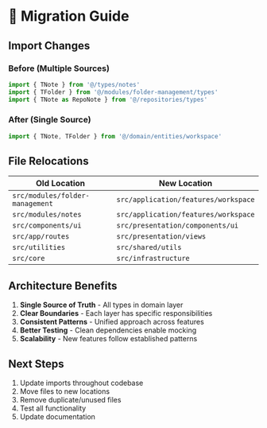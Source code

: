# 🔄 Migration Guide

## Import Changes

### Before (Multiple Sources)
```typescript
import { TNote } from '@/types/notes'
import { TFolder } from '@/modules/folder-management/types'  
import { TNote as RepoNote } from '@/repositories/types'
```

### After (Single Source)
```typescript
import { TNote, TFolder } from '@/domain/entities/workspace'
```

## File Relocations

| Old Location | New Location |
|-------------|-------------|
| `src/modules/folder-management` | `src/application/features/workspace` |
| `src/modules/notes` | `src/application/features/workspace` |
| `src/components/ui` | `src/presentation/components/ui` |
| `src/app/routes` | `src/presentation/views` |
| `src/utilities` | `src/shared/utils` |
| `src/core` | `src/infrastructure` |

## Architecture Benefits

1. **Single Source of Truth** - All types in domain layer
2. **Clear Boundaries** - Each layer has specific responsibilities  
3. **Consistent Patterns** - Unified approach across features
4. **Better Testing** - Clean dependencies enable mocking
5. **Scalability** - New features follow established patterns

## Next Steps

1. Update imports throughout codebase
2. Move files to new locations
3. Remove duplicate/unused files
4. Test all functionality
5. Update documentation
